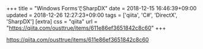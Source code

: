 +++
title = "Windows FormsでSharpDX"
date = 2018-12-15 16:46:39+09:00
updated = 2018-12-26 12:27:23+09:00
tags = ['qiita', 'C#', 'DirectX', 'SharpDX']
[extra]
css = "qiita"
url = "https://qiita.com/ousttrue/items/611e86ef3651842c8c60"
+++

<https://qiita.com/ousttrue/items/611e86ef3651842c8c60>

